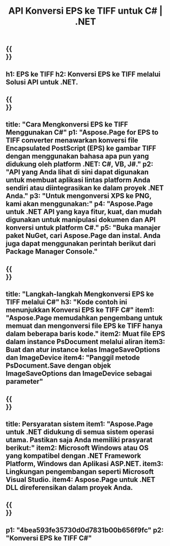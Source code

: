 ﻿---
translation: true
template: /_templates/_conversion-child-net.md
title: API Konversi EPS ke TIFF untuk C# |  .NET
url: /net/conversion/eps-to-tiff/
description: Contoh kode untuk konversi EPS ke TIFF C#. Gunakan kode contoh API untuk file batch EPS ke konversi TIFF dalam VB.NET, Asp.NET atau aplikasi berbasis .NET apa pun.
informat: EPS
outformat: TIFF
otherformats: XPS PS
---

{{<section banner>}}
---
h1: EPS ke TIFF
h2: Konversi EPS ke TIFF melalui Solusi API untuk .NET.
---

{{<section overview>}}
---
title: "Cara Mengkonversi EPS ke TIFF Menggunakan C#"
p1: "Aspose.Page for EPS to TIFF converter menawarkan konversi file Encapsulated PostScript (EPS) ke gambar TIFF dengan menggunakan bahasa apa pun yang didukung oleh platform .NET: C#, VB, J#."
p2: "API yang Anda lihat di sini dapat digunakan untuk membuat aplikasi lintas platform Anda sendiri atau diintegrasikan ke dalam proyek .NET Anda."
p3: "Untuk mengonversi XPS ke PNG, kami akan menggunakan:"
p4: "Aspose.Page untuk .NET API yang kaya fitur, kuat, dan mudah digunakan untuk manipulasi dokumen dan API konversi untuk platform C#."
p5: "Buka manajer paket NuGet, cari Aspose.Page dan instal. Anda juga dapat menggunakan perintah berikut dari Package Manager Console."
---

{{<section feature1>}}
---
title: "Langkah-langkah Mengkonversi EPS ke TIFF melalui C#"
h3: "Kode contoh ini menunjukkan Konversi EPS ke TIFF C#"
item1: "Aspose.Page memudahkan pengembang untuk memuat dan mengonversi file EPS ke TIFF hanya dalam beberapa baris kode."
item2: Muat file EPS dalam instance PsDocument melalui aliran
item3: Buat dan atur instance kelas ImageSaveOptions dan ImageDevice
item4: "Panggil metode PsDocument.Save dengan objek ImageSaveOptions dan ImageDevice sebagai parameter"
---

{{<section feature2>}}
---
title: Persyaratan sistem
item1: "Aspose.Page untuk .NET didukung di semua sistem operasi utama. Pastikan saja Anda memiliki prasyarat berikut:"
item2: Microsoft Windows atau OS yang kompatibel dengan .NET Framework Platform, Windows dan Aplikasi ASP.NET.
item3: Lingkungan pengembangan seperti Microsoft Visual Studio.
item4: Aspose.Page untuk .NET DLL direferensikan dalam proyek Anda.
---

{{<section gist>}}
---
p1: "4bea593fe35730d0d7831b00b656f9fc"
p2: "Konversi EPS ke TIFF C#"
---

